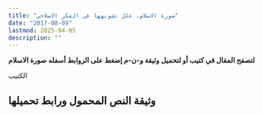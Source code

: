 ```yaml
---
title: "صورة الاسلام، علل تشويهها في الفكر الاصلاحي"
date: "2017-08-09"
lastmod: 2025-04-05
description: ""
---
```

**لتصفح المقال في كتيب أو لتحميل وثيقة و-ن-م إضغط على الروابط أسفله** **صورة الاسلام**

الكتيب

## وثيقة النص المحمول ورابط تحميلها

###
